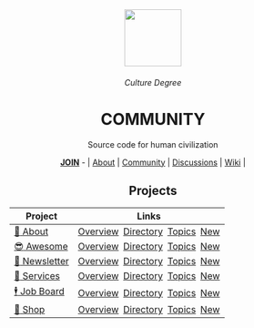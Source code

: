 <div align="center">
  <img height="100" src="https://images.unsplash.com/photo-1526344966-89049886b28d?ixlib=rb-4.0.3&ixid=MnwxMjA3fDB8MHxwaG90by1wYWdlfHx8fGVufDB8fHx8&auto=format&fit=crop&w=1548&q=80"/>
  <h6>Culture Degree</h6>
  <h1><b>COMMUNITY</b></h1>
  <p>Source code for human civilization</p>
  <a href="https://github.com/CultureDegree/.github/blob/main/JOIN.md"><b>JOIN</b></a> - | <a href="https://github.com/CultureDegree/.github">About</a> | <a href="https://github.com/CultureDegree/community">Community</a> | <a href="https://github.com/orgs/CultureDegree/discussions">Discussions</a> | <a href="https://github.com/CultureDegree/community/wiki">Wiki</a>  | 
</div>

<div align="center">

## Projects 
  
| Project | Links |
|-|-|
| [:tada: About](https://github.com/CultureDegree/.github) | [Overview](https://github.com/CultureDegree/.github/issues/1)&ensp;[Directory](https://github.com/CultureDegree/inbox/issues/2)&ensp;[Topics](https://github.com/CultureDegree/inbox/issues/3)&ensp;[New]() |
| [:sunglasses: Awesome](https://github.com/CultureDegree/awesome) | [Overview](https://github.com/CultureDegree/awesome/issues/1)&ensp;[Directory](https://github.com/CultureDegree/awesome/issues/2)&ensp;[Topics](https://github.com/CultureDegree/awesome/issues/3)&ensp;[New]() |
| [:incoming_envelope: Newsletter](https://github.com/CultureDegree/newsletter) | [Overview](https://github.com/CultureDegree/newsletter/issues/1)&ensp;[Directory](https://github.com/CultureDegree/newsletter/issues/2)&ensp;[Topics](https://github.com/CultureDegree/newsletter/issues/3)&ensp;[New]() |
| [:handshake: Services](https://github.com/CultureDegree/services) | [Overview](https://github.com/CultureDegree/services/issues/1)&ensp;[Directory](https://github.com/CultureDegree/services/issues/2)&ensp;[Topics](https://github.com/CultureDegree/services/issues/3)&ensp;[New]() |
| [:business_suit_levitating: Job Board](https://github.com/CultureDegree/jobs) | [Overview](https://github.com/CultureDegree/jobs/issues/1)&ensp;[Directory](https://github.com/CultureDegree/jobs/issues/2)&ensp;[Topics](https://github.com/CultureDegree/jobs/issues/3)&ensp;[New]() |
| [:money_with_wings: Shop](https://github.com/CultureDegree/shop) | [Overview](https://github.com/CultureDegree/shop/issues/1)&ensp;[Directory](https://github.com/CultureDegree/shop/issues/2)&ensp;[Topics](https://github.com/CultureDegree/shop/issues/3)&ensp;[New]() |
</div>

